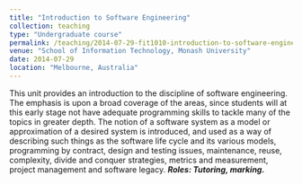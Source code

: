 ```yaml
---
title: "Introduction to Software Engineering"
collection: teaching
type: "Undergraduate course"
permalink: /teaching/2014-07-29-fit1010-introduction-to-software-engineering
venue: "School of Information Technology, Monash University"
date: 2014-07-29
location: "Melbourne, Australia"
---
```


This unit provides an introduction to the discipline of software engineering. The emphasis is upon a broad coverage of the areas, since students will at this early stage not have adequate programming skills to tackle many of the topics in greater depth. The notion of a software system as a model or approximation of a desired system is introduced, and used as a way of describing such things as the software life cycle and its various models, programming by contract, design and testing issues, maintenance, reuse, complexity, divide and conquer strategies, metrics and measurement, project management and software legacy. ***Roles: Tutoring, marking.*** 
